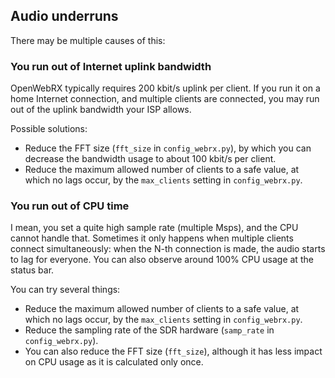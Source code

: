 ## Audio underruns

There may be multiple causes of this:

### You run out of Internet uplink bandwidth

OpenWebRX typically requires 200 kbit/s uplink per client. If you run it on a home Internet connection, and multiple clients are connected, you may run out of the uplink bandwidth your ISP allows. 

Possible solutions:
  * Reduce the FFT size (`fft_size` in `config_webrx.py`), by which you can decrease the bandwidth usage to about 100 kbit/s per client.
  * Reduce the maximum allowed number of clients to a safe value, at which no lags occur, by the `max_clients` setting in `config_webrx.py`.

### You run out of CPU time

I mean, you set a quite high sample rate (multiple Msps), and the CPU cannot handle that.
Sometimes it only happens when multiple clients connect simultaneously: when the N-th connection is made, the audio starts to lag for everyone. You can also observe around 100% CPU usage at the status bar.

You can try several things:
  * Reduce the maximum allowed number of clients to a safe value, at which no lags occur, by the  `max_clients` setting in `config_webrx.py`.
  * Reduce the sampling rate of the SDR hardware (`samp_rate` in `config_webrx.py`).
  * You can also reduce the FFT size (`fft_size`), although it has less impact on CPU usage as it is calculated only once.


